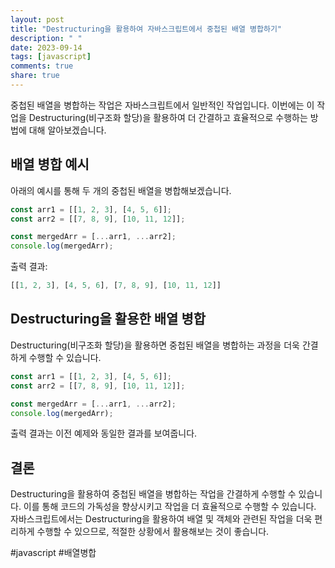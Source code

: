 ```yaml
---
layout: post
title: "Destructuring을 활용하여 자바스크립트에서 중첩된 배열 병합하기"
description: " "
date: 2023-09-14
tags: [javascript]
comments: true
share: true
---
```


중첩된 배열을 병합하는 작업은 자바스크립트에서 일반적인 작업입니다. 이번에는 이 작업을 Destructuring(비구조화 할당)을 활용하여 더 간결하고 효율적으로 수행하는 방법에 대해 알아보겠습니다.

## 배열 병합 예시

아래의 예시를 통해 두 개의 중첩된 배열을 병합해보겠습니다.

```javascript
const arr1 = [[1, 2, 3], [4, 5, 6]];
const arr2 = [[7, 8, 9], [10, 11, 12]];

const mergedArr = [...arr1, ...arr2];
console.log(mergedArr);
```

출력 결과:

```javascript
[[1, 2, 3], [4, 5, 6], [7, 8, 9], [10, 11, 12]]
```

## Destructuring을 활용한 배열 병합

Destructuring(비구조화 할당)을 활용하면 중첩된 배열을 병합하는 과정을 더욱 간결하게 수행할 수 있습니다.

```javascript
const arr1 = [[1, 2, 3], [4, 5, 6]];
const arr2 = [[7, 8, 9], [10, 11, 12]];

const mergedArr = [...arr1, ...arr2];
console.log(mergedArr);
```

출력 결과는 이전 예제와 동일한 결과를 보여줍니다.

## 결론

Destructuring을 활용하여 중첩된 배열을 병합하는 작업을 간결하게 수행할 수 있습니다. 이를 통해 코드의 가독성을 향상시키고 작업을 더 효율적으로 수행할 수 있습니다. 자바스크립트에서는 Destructuring을 활용하여 배열 및 객체와 관련된 작업을 더욱 편리하게 수행할 수 있으므로, 적절한 상황에서 활용해보는 것이 좋습니다.

#javascript #배열병합